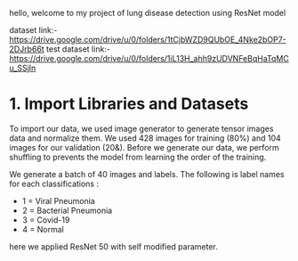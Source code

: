 hello,
welcome to my project of lung disease detection using ResNet model 

dataset link:- https://drive.google.com/drive/u/0/folders/1tCjbWZD9QUbOE_4Nke2bOP7-2DJrb66t
test dataset link:- https://drive.google.com/drive/u/0/folders/1iL13H_ahh9zUDVNFeBqHaTqMCu_SSjIn

# 1. Import Libraries and Datasets

To import our data, we used image generator to generate tensor images data and normalize them. We used 428 images for training (80%) and 104 images for our validation (20&). Before we generate our data, we perform shuffling to prevents the model from learning the order of the training.

We generate a batch of 40 images and labels. The following is label names for each classifications :

- 1 = Viral Pneumonia
- 2 = Bacterial Pneumonia
- 3 = Covid-19
- 4 = Normal

here we applied ResNet 50 with self modified parameter. 
